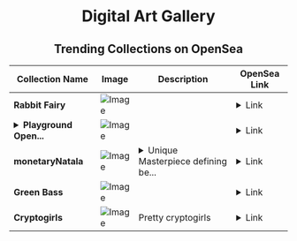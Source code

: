 <div align="center">

# Digital Art Gallery

## Trending Collections on OpenSea

| Collection Name                       | Image                                                                                     | Description                       | OpenSea Link                                                                                          |
|---------------------------------------|-------------------------------------------------------------------------------------------|-----------------------------------|--------------------------------------------------------------------------------------------------------|
| **Rabbit Fairy** | ![Image](https://i.seadn.io/s/raw/files/1edc0823ba46157357113e5db16d9ad3.png?w=500&auto=format?w=200&auto=format) |  | <details><summary>Link</summary>[Rabbit Fairy](https://opensea.io/collection/rabbit-fairy)</details> |
| **<details><summary>Playground Open...</summary>Playground Open Ticketing Ecosystem Event 10588</details>** | ![Image](https://i.seadn.io/s/raw/files/ad4b567b5e819f5eb9dc8588aeb6896f.png?w=500&auto=format?w=200&auto=format) |  | <details><summary>Link</summary>[Playground Open Ticketing Ecosystem Event 10588](https://opensea.io/collection/playground-open-ticketing-ecosystem-event-10588)</details> |
| **monetaryNatala** | ![Image](https://i.seadn.io/s/raw/files/fe87d1319c2c2bd2d5c41b113f4aa070.jpg?w=500&auto=format?w=200&auto=format) | <details><summary>Unique Masterpiece defining be...</summary>Unique Masterpiece defining beauty, very good</details> | <details><summary>Link</summary>[monetaryNatala](https://opensea.io/collection/monetarynatala)</details> |
| **Green Bass** | ![Image](https://i.seadn.io/s/raw/files/622cede2dd64fa11619c8e79d88857f7.jpg?w=500&auto=format?w=200&auto=format) |  | <details><summary>Link</summary>[Green Bass](https://opensea.io/collection/green-bass)</details> |
| **Cryptogirls** | ![Image](https://i.seadn.io/s/raw/files/e9e875a7d584297f19d1ae2593fbbfde.png?w=500&auto=format?w=200&auto=format) | Pretty cryptogirls | <details><summary>Link</summary>[Cryptogirls](https://opensea.io/collection/cryptogirls-19)</details> |

</div>